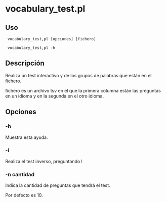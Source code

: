 # vocabulary_test.pl
## Uso
```
 vocabulary_test,pl [opciones] [fichero]
```

```
 vocabulary_test,pl -h
```


## Descripción
Realiza un test interactivo y de los grupos de palabras que están en 
el fichero.

fichero es un archivo tsv en el que la primera columna están las 
preguntas en un idioma y en la segunda en el otro idioma.


## Opciones
### -h
Muestra esta ayuda.


### -i
Realiza el test inverso, preguntando l


### -n cantidad
Indica la cantidad de preguntas que tendrá el test.

Por defecto es 10.





